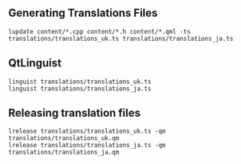 
## Generating Translations Files
```
lupdate content/*.cpp content/*.h content/*.qml -ts translations/translations_uk.ts translations/translations_ja.ts
```


## QtLinguist
```
linguist translations/translations_uk.ts
linguist translations/translations_ja.ts
```

## Releasing translation files
```
lrelease translations/translations_uk.ts -qm translations/translations_uk.qm
lrelease translations/translations_ja.ts -qm translations/translations_ja.qm
```